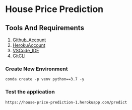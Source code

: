 # House Price Prediction

## Tools And Requirements

1. [Github_Account](https://github.com/)
2. [HerokuAccount](https://www.heroku.com/)
3. [VSCode_IDE](https://code.visualstudio.com/)
4. [GitCLI](https://cli.github.com/)

### Create New Environment
```
conda create -p venv python==3.7 -y
```



### Test the application
```
https://house-price-prediction-1.herokuapp.com/predict
```